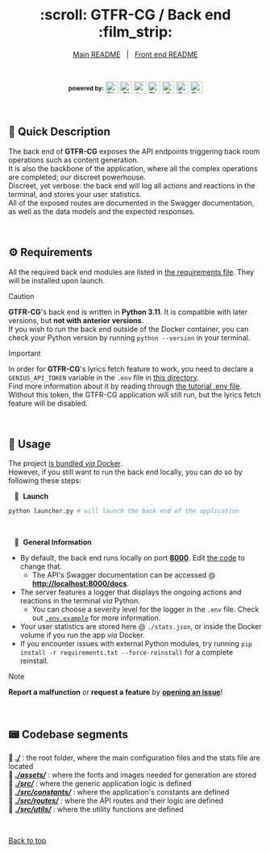 <div align="center" id="top">
  <h1>:scroll: GTFR-CG / Back end :film_strip:</h1>
</div>

<div align="center">
  <a href="https://github.com/Thomas-Fernandes/GTFR-CG/blob/develop/README.md">Main README</a> &#xa0; | &#xa0;
  <a href="https://github.com/Thomas-Fernandes/GTFR-CG/blob/develop/client/README.md">Front end README</a>
</div>

&#xa0;

<div align="center">
  <sup><b>powered by:</b></sup>
  <a href="#top"><img title="Flask" src="https://raw.githubusercontent.com/mallowigi/iconGenerator/master/assets/icons/files/flask.svg" height="24px" alt="Flask" /></a>
  <a href="#top"><img title="Pillow" src="https://cdn.fosstodon.org/accounts/avatars/109/325/533/008/309/323/original/6fe5f3db3360b8ff.png" height="24px" alt="PIL" /></a>
  <a href="#top"><img title="LyricsGenius" src="https://images.genius.com/086f5809e96b133dd536982629e5844b.300x300x1.png" height="24px" alt="LyricsGenius" /></a>
  <a href="#top"><img title="Flask-Restx" src="https://avatars.githubusercontent.com/u/59693083?v=4" height="24px" alt="Flask-Restx" /></a>
  <a href="#top"><img title="Swagger" src="https://raw.githubusercontent.com/mallowigi/iconGenerator/master/assets/icons/files/swagger.svg" height="24px" alt="Swagger" /></a>
  <a href="#top"><img src="https://img.shields.io/badge/Python-3.11+-blue?logo=python" height="24px" alt="Python version" /></a>
  <a href="#top"><img title="Docker" src="https://raw.githubusercontent.com/mallowigi/iconGenerator/master/assets/icons/files/docker.svg" height="24px" alt="Docker" /></a>
</div>

&#xa0;

## :memo: Quick Description

The back end of **GTFR-CG** exposes the API endpoints triggering back room operations such as content generation.  
It is also the backbone of the application, where all the complex operations are completed; our discreet powerhouse.  
Discreet, yet verbose: the back end will log all actions and reactions in the terminal, and stores your user statistics.  
All of the exposed routes are documented in the Swagger documentation, as well as the data models and the expected responses.

&#xa0;

## :gear: Requirements

All the required back end modules are listed in [the requirements file](./requirements.txt). They will be installed upon launch.  

> [!CAUTION]
> **GTFR-CG**'s back end is written in **Python 3.11**. It is compatible with later versions, but **not with anterior versions**.  
> If you wish to run the back end outside of the Docker container, you can check your Python version by running `python --version` in your terminal.
</blockquote>

> [!IMPORTANT]
> In order for **GTFR-CG**'s lyrics fetch feature to work, you need to declare a `GENIUS_API_TOKEN` variable in the `.env` file in [this directory](./).  
> Find more information about it by reading through [the tutorial .env file](./.env.example).  
> Without this token, the GTFR-CG application will still run, but the lyrics fetch feature will be disabled.

&#xa0;

## :movie_camera: Usage

The project [is bundled *via* Docker](../README.md).  
However, if you still want to run the back end locally, you can do so by following these steps:

&nbsp;&nbsp; :rocket:&nbsp; **Launch**

``` bash
python launcher.py # will launch the back end of the application
```

&#xa0;

&nbsp;&nbsp; :bookmark_tabs:&nbsp; **General Information**

- By default, the back end runs locally on port [**8000**](http://localhost:8000). Edit [the code](./src/app.py) to change that.
  - The API's Swagger documentation can be accessed @ [**http://localhost:8000/docs**](http://localhost:8000/docs).
- The server features a logger that displays the ongoing actions and reactions in the terminal *via* Python.
  - You can choose a severity level for the logger in the `.env` file. Check out [`.env.example`](./.env.example) for more information.
- Your user statistics are stored here @ `./stats.json`, or inside the Docker volume if you run the app *via* Docker.
- If you encounter issues with external Python modules, try running `pip install -r requirements.txt --force-reinstall` for a complete reinstall.

> [!NOTE]
> **Report a malfunction** or **request a feature** by [**opening an issue**](https://github.com/Thomas-Fernandes/GTFR/issues)!

&#xa0;

## :pager: Codebase segments

:file_folder: [***./***](https://github.com/Thomas-Fernandes/GTFR-CG/tree/develop/server) : the root folder, where the main configuration files and the stats file are located  
:file_folder: [***./assets/***](https://github.com/Thomas-Fernandes/GTFR-CG/tree/develop/server/assets) : where the fonts and images needed for generation are stored  
:file_folder: [***./src/***](https://github.com/Thomas-Fernandes/GTFR-CG/tree/develop/server/src) : where the generic application logic is defined  
:file_folder: [***./src/constants/***](https://github.com/Thomas-Fernandes/GTFR-CG/tree/develop/server/src/constants) : where the application's constants are defined  
:file_folder: [***./src/routes/***](https://github.com/Thomas-Fernandes/GTFR-CG/tree/develop/server/src/routes) : where the API routes and their logic are defined  
:file_folder: [***./src/utils/***](https://github.com/Thomas-Fernandes/GTFR-CG/tree/develop/server/src/utils) : where the utility functions are defined

<br />

[Back to top](#top)

